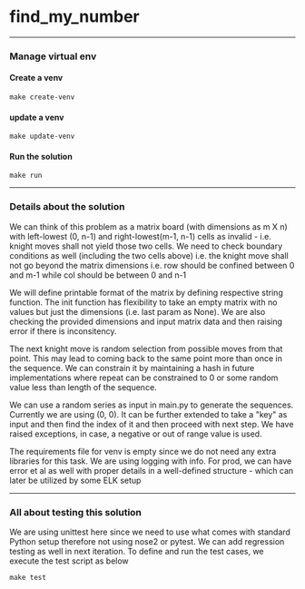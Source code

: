 # find_my_number
---
### Manage virtual env
#### Create a venv
```
make create-venv
```
#### update a venv
```
make update-venv
```
#### Run the solution
```
make run
```
---
### Details about the solution
We can think of this problem as a matrix board (with dimensions as m X n) with left-lowest (0, n-1) and right-lowest(m-1, n-1) cells as invalid - i.e. knight moves shall not yield those two cells.
We need to check boundary conditions as well (including the two cells above) i.e. the knight move shall not go beyond the matrix dimensions i.e. row should be confined between 0 and m-1 while col should be between 0 and n-1

We will define printable format of the matrix by defining respective string function. 
The init function has flexibility to take an empty matrix with no values but just the dimensions (i.e. last param as None).
We are also checking the provided dimensions and input matrix data and then raising error if there is inconsitency.

The next knight move is random selection from possible moves from that point. This may lead to coming back to the same point more than once in the sequence. We can constrain it by maintaining a hash in future implementations where repeat can be constrained to 0 or some random value less than length of the sequence.

We can use a random series as input in main.py to generate the sequences. Currently we are using (0, 0).
It can be further extended to take a "key" as input and then find the index of it and then proceed with next step.
We have raised exceptions, in case, a negative or out of range value is used.

The requirements file for venv is empty since we do not need any extra libraries for this task.
We are using logging with info. For prod, we can have error et al as well with proper details in a well-defined structure - which can later be utilized by some ELK setup

---

### All about testing this solution
We are using unittest here since we need to use what comes with standard Python setup therefore not using nose2 or pytest.
We can add regression testing as well in next iteration. 
To define and run the test cases, we execute the test script as below
```
make test
```
